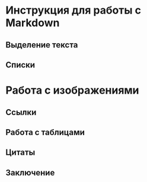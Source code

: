 # Инструкция для работы с Markdown

## Выделение текста

## Списки

# Работа с изображениями

## Ссылки

## Работа с таблицами

## Цитаты

## Заключение